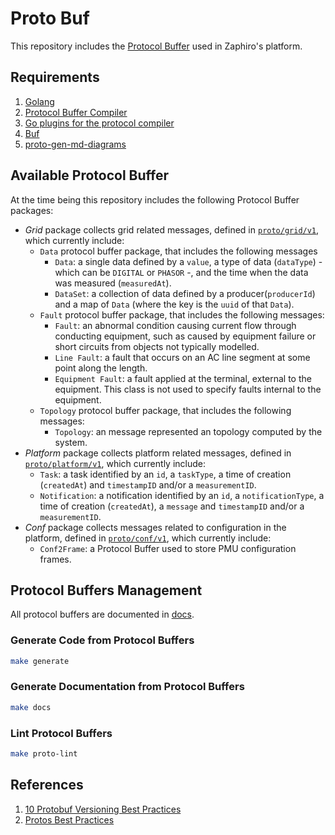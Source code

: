# Proto Buf

This repository includes the [Protocol Buffer](https://protobuf.dev/) used in
Zaphiro's platform.

## Requirements

1. [Golang](https://go.dev/doc/install)
1. [Protocol Buffer Compiler](https://grpc.io/docs/protoc-installation/)
1. [Go plugins for the protocol compiler](https://grpc.io/docs/languages/go/quickstart/#prerequisites)
1. [Buf](https://buf.build/docs/installation)
1. [proto-gen-md-diagrams](https://github.com/GoogleCloudPlatform/proto-gen-md-diagrams)

## Available Protocol Buffer

At the time being this repository includes the following Protocol Buffer packages:

- _Grid_ package collects grid related messages, defined in
  [`proto/grid/v1`](./proto/grid/v1/), which currently include:
  - `Data` protocol buffer package, that includes the following messages
    - `Data`: a single data defined by a `value`, a type of data (`dataType`) -
      which can be `DIGITAL` or `PHASOR` -, and the time when the data was
      measured (`measuredAt`).
    - `DataSet`: a collection of data defined by a producer(`producerId`) and a
      map of `Data` (where the key is the `uuid` of that `Data`).
  - `Fault` protocol buffer package, that includes the following messages:
    - `Fault`: an abnormal condition causing current flow through conducting equipment,
    such as caused by equipment failure or short circuits from objects not
    typically modelled.
    - `Line Fault`: a fault that occurs on an AC line segment at some point along the length.
    - `Equipment Fault`: a fault applied at the terminal, external to the
      equipment. This class is not used to specify faults internal to the
      equipment.
  - `Topology` protocol buffer package, that includes the following messages:
    - `Topology`: an message represented an topology computed by the system.
- _Platform_ package collects platform related messages, defined in
  [`proto/platform/v1`](./proto/platform/v1/), which currently include:
  - `Task`: a task identified by an `id`, a `taskType`, a time of creation
    (`createdAt`) and `timestampID` and/or a `measurementID`.
  - `Notification`: a notification identified by an `id`, a `notificationType`,
    a time of creation (`createdAt`), a `message` and `timestampID` and/or a
    `measurementID`.
- _Conf_ package collects messages related to configuration in the platform, defined in
  [`proto/conf/v1`](./proto/conf/v1/), which currently include:
  - `Conf2Frame`: a Protocol Buffer used to store PMU configuration frames.

## Protocol Buffers Management

All protocol buffers are documented in [docs](./docs).

### Generate Code from Protocol Buffers

```bash
make generate
```

### Generate Documentation from Protocol Buffers

```bash
make docs
```

### Lint Protocol Buffers

```bash
make proto-lint
```

## References

1. [10 Protobuf Versioning Best Practices](https://climbtheladder.com/10-protobuf-versioning-best-practices/)
1. [Protos Best Practices](https://protobuf.dev/programming-guides/dos-donts/)

